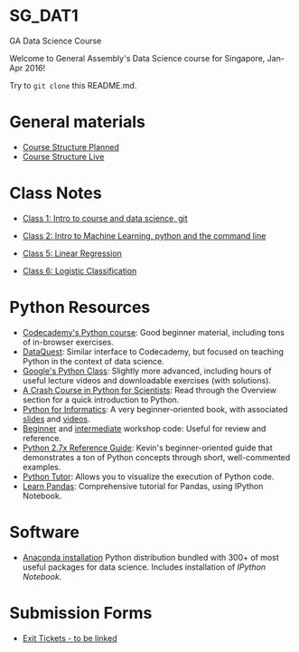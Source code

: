 # SG_DAT1
GA Data Science Course


Welcome to General Assembly's Data Science course for Singapore, Jan-Apr 2016!


Try to `git clone` this README.md.


# General materials

- [Course Structure Planned](https://github.com/misrab/SG_DAT1/misc/CourseStructure.pdf)
- [Course Structure Live](https://docs.google.com/spreadsheets/d/1Jx7_N1O7Hzh0QcUrK8FszVjOa8K0n2TB3j1Pgmpy078/edit?usp=sharing_eid&ts=56921d9a)


# Class Notes

- [Class 1: Intro to course and data science, git](https://github.com/misrab/SG_DAT1/blob/master/notes/01_class.md)
- [Class 2: Intro to Machine Learning, python and the command line](https://github.com/misrab/SG_DAT1/blob/master/notes/02_class.md)

- [Class 5: Linear Regression](https://github.com/misrab/SG_DAT1/blob/master/notes/05_class.md)
- [Class 6: Logistic Classification](https://github.com/misrab/SG_DAT1/blob/master/notes/06_class.md)


# Python Resources

- [Codecademy's Python course](http://www.codecademy.com/en/tracks/python): Good beginner material, including tons of in-browser exercises.
- [DataQuest](https://dataquest.io/): Similar interface to Codecademy, but focused on teaching Python in the context of data science.
- [Google's Python Class](https://developers.google.com/edu/python/): Slightly more advanced, including hours of useful lecture videos and downloadable exercises (with solutions).
- [A Crash Course in Python for Scientists](http://nbviewer.ipython.org/gist/rpmuller/5920182): Read through the Overview section for a quick introduction to Python.
- [Python for Informatics](http://www.pythonlearn.com/book.php): A very beginner-oriented book, with associated [slides](https://drive.google.com/folderview?id=0B7X1ycQalUnyal9yeUx3VW81VDg&usp=sharing) and [videos](https://www.youtube.com/playlist?list=PLlRFEj9H3Oj4JXIwMwN1_ss1Tk8wZShEJ).
- [Beginner](code/00_python_beginner_workshop.py) and [intermediate](code/00_python_intermediate_workshop.py) workshop code: Useful for review and reference.
- [Python 2.7x Reference Guide](https://github.com/justmarkham/python-reference/blob/master/reference.py): Kevin's beginner-oriented guide that demonstrates a ton of Python concepts through short, well-commented examples.
- [Python Tutor](http://pythontutor.com/): Allows you to visualize the execution of Python code.
- [Learn Pandas](https://bitbucket.org/hrojas/learn-pandas): Comprehensive tutorial for Pandas, using IPython Notebook.


# Software
- [Anaconda installation](https://www.continuum.io/downloads) Python distribution bundled with 300+ of most useful packages for data science. Includes installation of *IPython Notebook*.

# Submission Forms

- [Exit Tickets - to be linked]()
